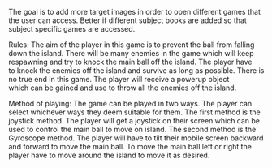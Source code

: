 The goal is to add more target images in order to open different games that the user can access.
Better if different subject books are added so that subject specific games are accessed.

Rules:
The aim of the player in this game is to prevent the ball from falling down the island.
There will be many enemies in the game which will keep respawning and try to knock the main ball off the island.
The player have to knock the enemies off the island and survive as long as possible. There is no true end in this game.
The player will receive a powerup object which can be gained and use to throw all the enemies off the island.


Method of playing:
The game can be played in two ways. The player can select whichever ways they deem suitable for them.
The first method is the joystick method. The player will get a joystick on their screen which can be used to control the main ball to move on island.
The second method is the Gyroscope method. The player will have to tilt their mobile screen backward and forward to move the main ball. To move the main ball left or right the player have to move around the island to move it as desired.

